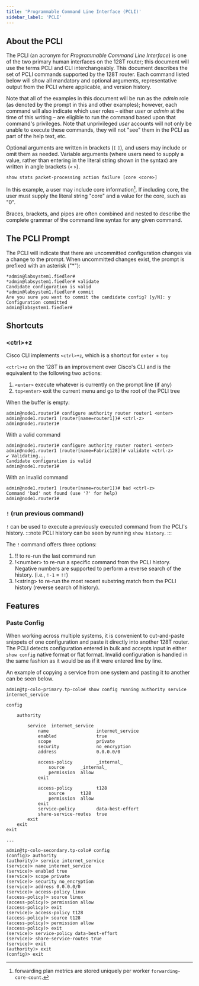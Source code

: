 ```yaml
---
title: 'Programmable Command Line Interface (PCLI)'
sidebar_label: 'PCLI'
---
```


## About the PCLI

The PCLI (an acronym for _Programmable Command Line Interface_) is one of the two primary human interfaces on the 128T router; this document will use the terms PCLI and CLI interchangeably. This document describes the set of PCLI commands supported by the 128T router. Each command listed below will show all mandatory and optional arguments, representative output from the PCLI where applicable, and version history.

Note that all of the examples in this document will be run as the _admin_ role (as denoted by the prompt in this and other examples); however, each command will also indicate which user roles – either _user_ or _admin_ at the time of this writing – are eligible to run the command based upon that command&#39;s privileges. Note that unprivileged _user_ accounts will not only be unable to execute these commands, they will not "see" them in the PCLI as part of the help text, etc.

Optional arguments are written in brackets (`[` `]`), and users may include or omit them as needed. Variable arguments (where users need to supply a value, rather than entering in the literal string shown in the syntax) are written in angle brackets (`<` `>`).

```
show stats packet-processing action failure [core <core>]
```

In this example, a user may include core information[^1]. If including core, the user must supply the literal string "core" and a value for the core, such as "0".

[^1]: forwarding plan metrics are stored uniquely per worker `forwarding-core-count`.

Braces, brackets, and pipes are often combined and nested to describe the complete grammar of the command line syntax for any given command.

## The PCLI Prompt

The PCLI will indicate that there are uncommitted configuration changes via a change to the prompt. When uncommitted changes exist, the prompt is prefixed with an asterisk ("\*"):

```
*admin@labsystem1.fiedler#
*admin@labsystem1.fiedler# validate
Candidate configuration is valid
*admin@labsystem1.fiedler# commit
Are you sure you want to commit the candidate config? [y/N]: y
Configuration committed
admin@labsystem1.fiedler#
```

## Shortcuts

### &lt;ctrl&gt;+z

Cisco CLI implements `<ctrl>+z`, which is a shortcut for `enter` + `top`

`<ctrl>+z` on the 128T is an improvement over Cisco's CLI and is the equivalent to the following two actions:

1. `<enter>` execute whatever is currently on the prompt line (if any)
2. `top<enter>` exit the current menu and go to the root of the PCLI tree

When the buffer is empty:

```
admin@node1.router1# configure authority router router1 <enter>
admin@node1.router1 (router[name=router1])# <ctrl-z>
admin@node1.router1#
```

With a valid command

```
admin@node1.router1# configure authority router router1 <enter>
admin@node1.router1 (router[name=Fabric128])# validate <ctrl-z>
✔ Validating...
Candidate configuration is valid
admin@node1.router1#
```

With an invalid command

```
admin@node1.router1 (router[name=router1])# bad <ctrl-z>
Command 'bad' not found (use '?' for help)
admin@node1.router1#
```

### `!` (run previous command)

`!` can be used to execute a previously executed command from the PCLI's history.
:::note
PCLI history can be seen by running `show history`.
:::

The `!` command offers three options:

1. !! to re-run the last command run
2. !&lt;number&gt; to re-run a specific command from the PCLI history. Negative numbers are supported to perform a reverse search of the history. (i.e., `!-1` = `!!`)
3. !&lt;string&gt; to re-run the most recent substring match from the PCLI history (reverse search of history).

## Features

### Paste Config

When working across multiple systems, it is convenient to cut-and-paste snippets of one configuration and paste it directly into another 128T router. The PCLI detects configuration entered in bulk and accepts input in either `show config` native format or flat format. Invalid configuration is handled in the same fashion as it would be as if it were entered line by line.

An example of copying a service from one system and pasting it to another can be seen below.

```config
admin@tp-colo-primary.tp-colo# show config running authority service internet_service

config

    authority

        service  internet_service
            name                  internet_service
            enabled               true
            scope                 private
            security              no_encryption
            address               0.0.0.0/0

            access-policy         _internal_
                source      _internal_
                permission  allow
            exit

            access-policy         t128
                source      t128
                permission  allow
            exit
            service-policy        data-best-effort
            share-service-routes  true
        exit
    exit
exit

...

admin@tp-colo-secondary.tp-colo# config
(config)> authority
(authority)> service internet_service
(service)> name internet_service
(service)> enabled true
(service)> scope private
(service)> security no_encryption
(service)> address 0.0.0.0/0
(service)> access-policy linux
(access-policy)> source linux
(access-policy)> permission allow
(access-policy)> exit
(service)> access-policy t128
(access-policy)> source t128
(access-policy)> permission allow
(access-policy)> exit
(service)> service-policy data-best-effort
(service)> share-service-routes true
(service)> exit
(authority)> exit
(config)> exit
```
